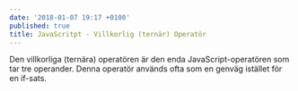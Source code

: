 ```yaml
---
date: '2018-01-07 19:17 +0100'
published: true
title: JavaScritpt - Villkorlig (ternär) Operatör
---
```

Den villkorliga (ternära) operatören är den enda JavaScript-operatören som tar tre operander. Denna operatör används ofta som en genväg istället för en if-sats.